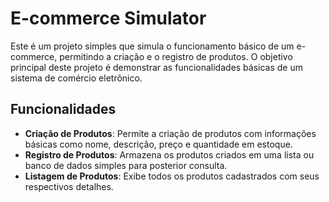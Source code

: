 # E-commerce Simulator

Este é um projeto simples que simula o funcionamento básico de um e-commerce, permitindo a criação e o registro de produtos. O objetivo principal deste projeto é demonstrar as funcionalidades básicas de um sistema de comércio eletrônico.

## Funcionalidades

- **Criação de Produtos**: Permite a criação de produtos com informações básicas como nome, descrição, preço e quantidade em estoque.
- **Registro de Produtos**: Armazena os produtos criados em uma lista ou banco de dados simples para posterior consulta.
- **Listagem de Produtos**: Exibe todos os produtos cadastrados com seus respectivos detalhes.
